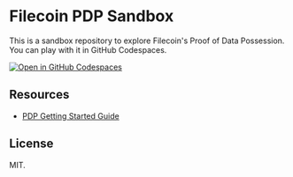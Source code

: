 # Filecoin PDP Sandbox

This is a sandbox repository to explore Filecoin's Proof of Data Possession. You can play with it in GitHub Codespaces.

[![Open in GitHub Codespaces](https://github.com/codespaces/badge.svg)](https://codespaces.new/davidgasquez/filecoin-pdp-sandbox)

## Resources

- [PDP Getting Started Guide](https://docs.google.com/document/d/1EDIIFJEfOTFuw1WEC2WcJdVaZ9agNUHKEqTCtJPVMCA)

## License

MIT.

